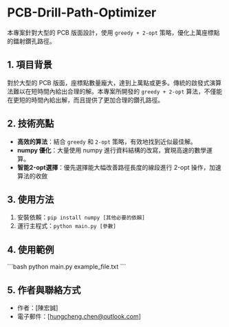 # PCB-Drill-Path-Optimizer 

本專案針對大型的 PCB 版面設計，使用 `greedy + 2-opt` 策略，優化上萬座標點的鐳射鑽孔路徑。

## 1. 項目背景

對於大型的 PCB 版面，座標點數量龐大，達到上萬點或更多。傳統的啟發式演算法難以在短時間內給出合理的解。本專案所開發的 `greedy + 2-opt` 算法，不僅能在更短的時間內給出解，而且提供了更加合理的鑽孔路徑。

## 2. 技術亮點

- **高效的算法**：結合 `greedy` 和 `2-opt` 策略，有效地找到近似最佳解。
- **numpy 優化**：大量使用 numpy 進行資料結構的改寫，實現高速的數學運算。
- **智能2-opt選擇**：優先選擇能大幅改善路徑長度的線段進行 2-opt 操作，加速算法的收斂

## 3. 使用方法

1. 安裝依賴：`pip install numpy [其他必要的依賴]`
2. 運行主程式：`python main.py [參數]`

## 4. 使用範例

\```bash
python main.py example_file.txt
\```
## 5. 作者與聯絡方式

- 作者：[陳宏誠]
- 電子郵件：[hungcheng.chen@outlook.com]
